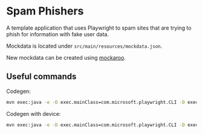 # Spam Phishers

A template application that uses Playwright to spam sites that are trying to phish for information with fake user data.

Mockdata is located under `src/main/resources/mockdata.json`.

New mockdata can be created using [mockaroo](https://www.mockaroo.com/).

## Useful commands

Codegen:

```bash
mvn exec:java -e -D exec.mainClass=com.microsoft.playwright.CLI -D exec.args="codegen"
```

Codegen with device:

```bash
mvn exec:java -e -D exec.mainClass=com.microsoft.playwright.CLI -D exec.args='codegen --device="iPhone 13" playwright.dev'
```
